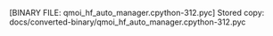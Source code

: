 [BINARY FILE: qmoi_hf_auto_manager.cpython-312.pyc]
Stored copy: docs/converted-binary/qmoi_hf_auto_manager.cpython-312.pyc
